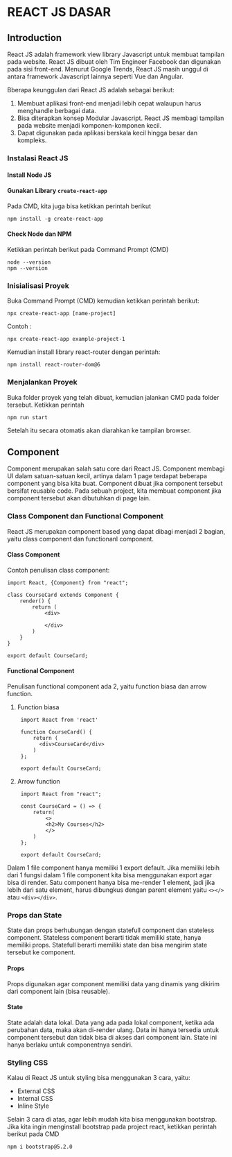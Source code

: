 # REACT JS DASAR
## Introduction
React JS adalah framework view library Javascript untuk membuat tampilan pada website. React JS dibuat oleh Tim Engineer Facebook dan digunakan pada sisi front-end. Menurut Google Trends, React JS masih unggul di antara framework Javascript lainnya seperti Vue dan Angular.

Bberapa keunggulan dari React JS adalah sebagai berikut:

1. Membuat aplikasi front-end menjadi lebih cepat walaupun harus menghandle berbagai data. 
2. Bisa diterapkan konsep Modular Javascript. React JS membagi tampilan pada website menjadi komponen-komponen kecil.
3. Dapat digunakan pada aplikasi berskala kecil hingga besar dan kompleks.

### Instalasi React JS
#### Install Node JS


#### Gunakan Library `create-react-app`

Pada CMD, kita juga bisa ketikkan perintah berikut

    npm install -g create-react-app

#### Check Node dan NPM
Ketikkan perintah berikut pada Command Prompt (CMD)
 
    node --version
    npm --version
    
### Inisialisasi Proyek
Buka Command Prompt (CMD) kemudian ketikkan perintah berikut:

    npx create-react-app [name-project]

Contoh :

    npx create-react-app example-project-1

Kemudian install library react-router dengan perintah:

    npm install react-router-dom@6

### Menjalankan Proyek
Buka folder proyek yang telah dibuat, kemudian jalankan CMD pada folder tersebut. Ketikkan perintah

    npm run start

Setelah itu secara otomatis akan diarahkan ke tampilan browser.

## Component
Component merupakan salah satu core dari React JS. Component membagi UI dalam satuan-satuan kecil, artinya dalam 1 page terdapat beberapa component yang bisa kita buat. Component dibuat jika component tersebut bersifat reusable code. Pada sebuah project, kita membuat component jika component tersebut akan dibutuhkan di page lain.

### Class Component dan Functional Component 
React JS merupakan component based yang dapat dibagi menjadi 2 bagian, yaitu class component dan functionanl component.

#### Class Component
Contoh penulisan class component:

    import React, {Component} from "react";

    class CourseCard extends Component {
        render() {
            return (
                <div>

                </div>
            )
        }
    }

    export default CourseCard;

#### Functional Component
Penulisan functional component ada 2, yaitu function biasa dan arrow function.
1. Function biasa
        
        import React from 'react'

        function CourseCard() {
            return (
              <div>CourseCard</div>
            )
        };

        export default CourseCard;

2. Arrow function

        import React from "react";

        const CourseCard = () => {
            return(
                <>
                <h2>My Courses</h2>
                </>
            )
        };

        export default CourseCard;

Dalam 1 file component hanya memiliki 1 export default. Jika memiliki lebih dari 1 fungsi dalam 1 file component kita bisa menggunakan export agar bisa di render. Satu component hanya bisa me-render 1 element, jadi jika lebih dari satu element, harus dibungkus dengan parent element yaitu `<></>` atau `<div></div>`.

### Props dan State 
State dan props berhubungan dengan statefull component dan stateless component. Stateless component berarti tidak memiliki state, hanya memiliki props. Statefull berarti memiliki state dan bisa mengirim state tersebut ke component.

#### Props
Props digunakan agar component memiliki data yang dinamis yang dikirim dari component lain (bisa reusable).

#### State
State adalah data lokal. Data yang ada pada lokal component, ketika ada perubahan data, maka akan di-render ulang. Data ini hanya tersedia untuk component tersebut dan tidak bisa di akses dari component lain. State ini hanya berlaku untuk componentnya sendiri.

### Styling CSS
Kalau di React JS untuk styling bisa menggunakan 3 cara, yaitu:
- External CSS
- Internal CSS
- Inline Style

Selain 3 cara di atas, agar lebih mudah kita bisa menggunakan bootstrap. Jika kita ingin menginstall bootstrap pada project react, ketikkan perintah berikut pada CMD

    npm i bootstrap@5.2.0